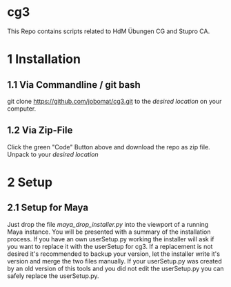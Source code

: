 # cg3

This Repo contains scripts related to HdM Übungen CG and Stupro CA.

# 1 Installation

## 1.1 Via Commandline / git bash
git clone https://github.com/jobomat/cg3.git to the *desired location* on your computer.

## 1.2 Via Zip-File
Click the green "Code" Button above and download the repo as zip file. Unpack to your *desired location*

# 2 Setup

## 2.1 Setup for Maya
Just drop the file *maya_drop_installer.py* into the viewport of a running Maya instance. You will be presented with a summary of the installation process. If you have an own userSetup.py working the installer will ask if you want to replace it with the userSetup for cg3. If a replacement is not desired it's recommended to backup your version, let the installer write it's version and merge the two files manually. If your userSetup.py was created by an old version of this tools and you did not edit the userSetup.py you can safely replace the userSetup.py.
